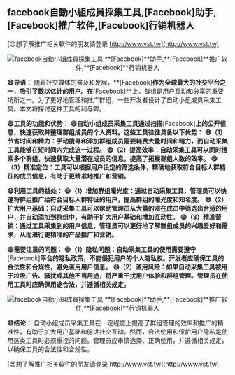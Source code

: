 ## **facebook自動小組成員採集工具,**[Facebook]**助手,**[Facebook]**推广软件,**[Facebook]**行销机器人**

[😍想了解推广相关软件的朋友请登录 http://www.vst.tw](http://www.vst.tw)

 <center><img src="https://vst.tw/MP4/tuiguang/png/8.png" alt="facebook自動小組成員採集工具,**[Facebook]**助手,**[Facebook]**推广软件,**[Facebook]**行销机器人"></center>

**😄导语：**
随着社交媒体的普及和发展，**[Facebook]**作为全球最大的社交平台之一，吸引了数以亿计的用户。在**[Facebook]**上，群组是用户互动和分享的重要场所之一。为了更好地管理和推广群组，一些开发者设计了自动小组成员采集工具。本文将探讨这种工具的利与弊。

**😄工具的功能和优势：**
**😄自动小组成员采集工具通过扫描**[Facebook]**上的公开信息，快速获取并整理群组成员的个人资料。这些工具往往具备以下优势：**
**😄（1）节省时间和精力：手动搜寻和添加群组成员需要耗费大量时间和精力，而自动采集工具能够在短时间内完成这一过程。**
**😄（2）提高效率：自动采集工具可以同时搜索多个群组，快速获取大量潜在成员的信息，提高了拓展群组人数的效率。**
**😄（3）精准定位：工具可以根据用户设定的筛选条件，精确地获取符合目标人群特征的成员信息，有助于更精准地推广和营销。**

**😄利用工具的益处：**
**😄（1）增加群组曝光度：通过自动采集工具，管理员可以快速将群组推广给符合目标人群特征的用户，提高群组的曝光度和知名度。**
**😄（2）扩大用户基础：自动采集工具可以帮助管理员从大量的潜在成员中筛选出合适的用户，并自动添加到群组中，有助于扩大用户基础和增加互动性。**
**😄（3）精准营销：通过工具采集到的用户信息，管理员可以更好地了解群组成员的兴趣爱好和需求，从而进行更精准的产品推广和营销。**

**😄需要注意的问题：**
**😄（1）隐私问题：自动采集工具的使用需要遵守**[Facebook]**平台的隐私政策，不能侵犯用户的个人隐私权。开发者应确保工具的合法性和合规性，避免滥用用户信息。**
**😄（2）滥用风险：如果自动采集工具被用于垃圾广告、骚扰或其他不当用途，将严重干扰用户体验和群组管理。管理员在使用工具时应确保用途合法，并遵循相关规定。**

 <center><img src="https://vst.tw/MP4/tuiguang/png/4.png" alt="facebook自動小組成員採集工具,**[Facebook]**助手,**[Facebook]**推广软件,**[Facebook]**行销机器人"></center>

**😄结论：**
自动小组成员采集工具在一定程度上提高了群组管理的效率和推广的精准性，有助于扩大用户基础和促进社交互动。然而，合法使用和保护用户隐私是使用这类工具时必须重视的问题。管理员应审慎选择、正确使用，并遵循相关规定，以确保工具的合法性和合规性。

[😍想了解推广相关软件的朋友请登录 http://www.vst.tw](http://www.vst.tw)



